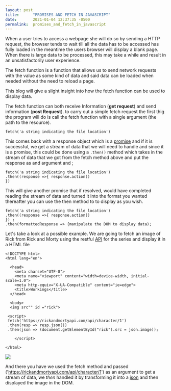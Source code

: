 ```yaml
---
layout: post
title:      "PROMISES AND FETCH IN JAVASCRIPT"
date:       2021-01-04 12:37:35 -0500
permalink:  promises_and_fetch_in_javascript
---
```


When a user tries to access a webpage she will do so by sending a HTTP request, the browser tends to wait till all the data has to be accessed has fully loaded in the meantime the users browser will display a blank page. When there is large data to be processed, this may take a while and result in an unsatisfactorily user experience.

The fetch function is a function that allows us to send network requests with the value as some kind of data and said data can be loaded when needed without the need to reload a page.

This blog will give a slight insight into how the fetch function can be used to display data.

The fetch function can both receive Information (**get request**) and send information (**post Request**). to carry out a simple fetch request the first thig the program will do is call the fetch function with a single argument (the path to the resource).

```
fetch('a string indicating the file location')
```

This comes back with a response object which is a [promise](http://www.w3schools.com/js/js_promise.asp) and if it is successful, we get a stream of data that we will need to handle and since it is a promise, this could be done using a `.then()`  method which takes in the stream of data that we got from the fetch method above and put the response as and argument and ;

```
fetch('a string indicating the file location')
.then((response =>{ response.action()
}) 

```

This will give another promise that if resolved, would have completed reading the stream of data and turned it into the format you wanted thereafter you can use the then method to to display as you wish.

```
fetch('a string indicating the file location')
.then((response =>{ response.action()
}) ;
.then(formattedResponse => {manipulate the DOM to display data);

```

Let's take a look at a possible example. We are going to fetch an image of Rick from Rick and Morty using the restful [API](https://www.freecodecamp.org/news/what-is-an-api-in-english-please-b880a3214a82/) for the series and display it in a HTML file

```
<!DOCTYPE html>
<html lang="en">

  <head>
    <meta charset="UTF-8">
    <meta name="viewport" content="width=device-width, initial-scale=1.0">
    <meta http-equiv="X-UA-Compatible" content="ie=edge">
    <title>Workings</title>
  </head>

  <body>
  <img src"" id ="rick">
   
 <script>
 fetch('https://rickandmortyapi.com/api/character/1')
 .then(resp => resp.json())
 .then(json => (document.getElementById("rick").src = json.image));
		
	</script>

</html>

```

![](https://rickandmortyapi.com/api/character/avatar/1.jpeg)

And there you have we used the fetch method and passed ('https://rickandmortyapi.com/api/character/1') as an argument to get a stream of data,  we *then* handled it by transforming it into a [json](https://www.w3schools.com/js/js_json_intro.asp) and then displayed the image in the DOM.



